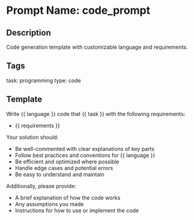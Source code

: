 # Prompt Name: code_prompt

## Description
Code generation template with customizable language and requirements.

## Tags
task: programming
type: code

## Template
Write {{ language }} code that {{ task }} with the following requirements:
- {{ requirements }}

Your solution should:
- Be well-commented with clear explanations of key parts
- Follow best practices and conventions for {{ language }}
- Be efficient and optimized where possible
- Handle edge cases and potential errors
- Be easy to understand and maintain

Additionally, please provide:
- A brief explanation of how the code works
- Any assumptions you made
- Instructions for how to use or implement the code